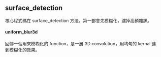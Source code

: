 ## surface_detection

核心程式碼在 surface_detection 方法。第一部會先模糊化，濾掉高頻雜訊。

#### uniform_blur3d

回傳一個用來模糊化的 function，是一層 3D convolution，用均勻的 kernal 達到模糊化的效果。
